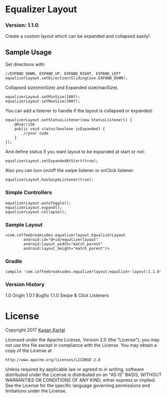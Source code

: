 # Equalizer Layout
### Version: 1.1.0

Create a custom layout which can be expanded and collapsed easily!

## Sample Usage
Set directions with:
```
//EXPAND_DOWN, EXPAND_UP, EXPAND_RIGHT, EXPAND_LEFT
equalizerLayout.setDirection(SlidingCase.EXPAND_DOWN);
```
Collapsed size(minSize) and Expanded size(maxSize).
```
equalizerLayout.setMinSize(100f);
equalizerLayout.setMaxSize(300f);
```
You can add a listener to handle if the layout is collapsed or expanded:
```
equalizerLayout.setStatusListener(new StatusListener() {
    @Override
    public void status(boolean isExpanded) {
        //your code
    }
});
```
And define status if you want layout to be expanded at start or not:
```
equalizerLayout.setExpandedAtStart(true);
```
Also you can turn on/off the swipe listener or onClick listener:
```
equalizerLayout.hasSwipeListener(true);
```

### Simple Controllers
```
equalizerLayout.autoToggle();
equalizerLayout.expand();
equalizerLayout.collapse();
```
### Sample Layout
```
<com.coffeebreakcodes.equalizerlayout.EqualizerLayout
        android:id="@+id/equalizerlayout"
        android:layout_width="match_parent"
        android:layout_height="match_parent"/>
```
### Gradle
```
compile 'com.coffeebreakcodes.equalizerlayout:equalizer-layout:1.1.0'
```
### Version History
1.0    Origin
1.0.1  Bugfix
1.1.0  Swipe & Click Listeners

# License

Copyright 2017 [Kagan Kartal](https://www.linkedin.com/in/kkartal/)

Licensed under the Apache License, Version 2.0 (the "License");
you may not use this file except in compliance with the License.
You may obtain a copy of the License at

    http://www.apache.org/licenses/LICENSE-2.0

Unless required by applicable law or agreed to in writing, software
distributed under the License is distributed on an "AS IS" BASIS,
WITHOUT WARRANTIES OR CONDITIONS OF ANY KIND, either express or implied.
See the License for the specific language governing permissions and
limitations under the License.
